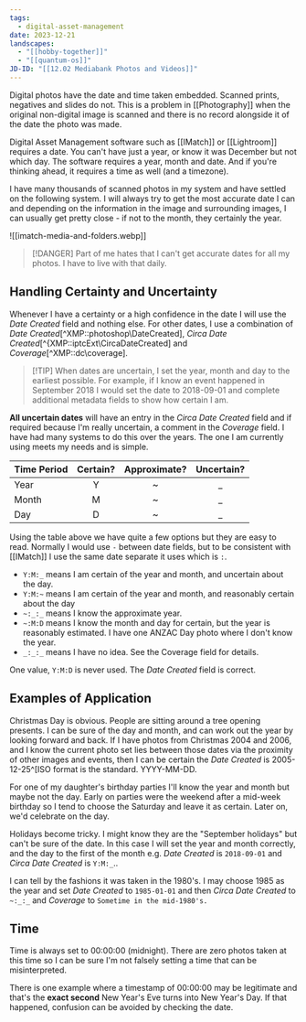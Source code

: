 ```yaml
---
tags:
  - digital-asset-management
date: 2023-12-21
landscapes:
  - "[[hobby-together]]"
  - "[[quantum-os]]"
JD-ID: "[[12.02 Mediabank Photos and Videos]]"
---
```

Digital photos have the date and time taken embedded. Scanned prints, negatives and slides do not. This is a problem in [[Photography]] when the original non-digital image is scanned and there is no record alongside it of the date the photo was made.

Digital Asset Management software such as [[IMatch]] or [[Lightroom]] requires a date. You can't have just a year, or know it was December but not which day. The software requires a year, month and date. And if you're thinking ahead, it requires a time as well (and a timezone).

I have many thousands of scanned photos in my system and have settled on the following system. I will always try to get the most accurate date I can and depending on the information in the image and surrounding images, I can usually get pretty close - if not to the month, they certainly 
the year.

![[imatch-media-and-folders.webp]]

> [!DANGER] Part of me hates that I can't get accurate dates for all my photos. I have to live with that daily.
## Handling Certainty and Uncertainty

Whenever I have a certainty or a high confidence in the date I will use the *Date Created* field and nothing else. For other dates, I use a combination of *Date Created*[^XMP::photoshop\DateCreated], *Circa Date Created*[^{XMP::iptcExt\CircaDateCreated] and *Coverage*[^XMP::dc\coverage].

> [!TIP] When dates are uncertain, I set the year, month and day to the earliest possible. For example, if I know an event happened in September 2018 I would set the date to 2018-09-01 and complete additional metadata fields to show how certain I am.

**All uncertain dates** will have an entry in the *Circa Date Created* field and if required because I'm really uncertain, a comment in the *Coverage* field. I have had many systems to do this over the years. The one I am currently using meets my needs and is simple.

| Time Period | Certain? | Approximate? | Uncertain? |
| ---- | :--: | :--: | :--: |
| Year | Y | ~ | _ |
| Month | M | ~ | _ |
| Day | D | ~ | _ |

Using the table above we have quite a few options but they are easy to read. Normally I would use `-` between date fields, but to be consistent with [[IMatch]] I use the same date separate it uses which is `:`.

- `Y:M:_` means I am certain of the year and month, and uncertain about the day.
- `Y:M:~` means I am certain of the year and month, and reasonably certain about the day
- `~:_:_` means I know the approximate year.
- `~:M:D` means I know the month and day for certain, but the year is reasonably estimated. I have one ANZAC Day photo where I don't know the year.
- `_:_:_` means I have no idea. See the Coverage field for details.

One value, `Y:M:D` is never used. The *Date Created* field is correct.

## Examples of Application

Christmas Day is obvious. People are sitting around a tree opening presents. I can be sure of the day and month, and can work out the year by looking forward and back. If I have photos from Christmas 2004 and 2006, and I know the current photo set lies between those dates via the proximity of other images and events, then I can be certain the *Date Created* is 2005-12-25^[ISO format is the standard. YYYY-MM-DD.

For one of my daughter's birthday parties I'll know the year and month but maybe not the day. Early on parties were the weekend after a mid-week birthday so I tend to choose the Saturday and leave it as certain. Later on, we'd celebrate on the day.

Holidays become tricky. I might know they are the "September holidays" but can't be sure of the date. In this case I will set the year and month correctly, and the day to the first of the month e.g. *Date Created* is `2018-09-01` and *Circa Date Created* is `Y:M:_`..

I can tell by the fashions it was taken in the 1980's. I may choose 1985 as the year and set *Date Created* to `1985-01-01` and then *Circa Date Created* to `~:_:_` and *Coverage* to `Sometime in the mid-1980's.`

## Time
Time is always set to 00:00:00 (midnight). There are zero photos taken at this time so I can be sure I'm not falsely setting a time that can be misinterpreted.

There is one example where a timestamp of 00:00:00 may be legitimate and that's the **exact second** New Year's Eve turns into New Year's Day. If that happened, confusion can be avoided by checking the date.




